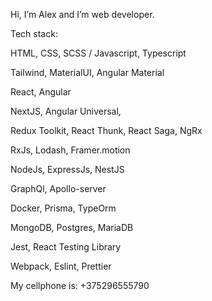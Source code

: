 Hi, I’m Alex and I’m web developer.

Tech stack: 

HTML, CSS, SCSS / Javascript, Typescript

Tailwind, MaterialUI, Angular Material

React, Angular

NextJS, Angular Universal,

Redux Toolkit, React Thunk, React Saga, NgRx

RxJs, Lodash, Framer.motion

NodeJs, ExpressJs, NestJS

GraphQl, Apollo-server

Docker, Prisma, TypeOrm

MongoDB, Postgres, MariaDB

Jest, React Testing Library

Webpack, Eslint, Prettier

My cellphone is: +375296555790
